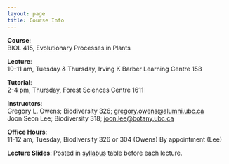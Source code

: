 ```yaml
---
layout: page
title: Course Info
---
```



**Course**: 	
BIOL 415, Evolutionary Processes in Plants

**Lecture**:	
10-11 am, Tuesday & Thursday, Irving K Barber Learning Centre 158	

**Tutorial**: 	
2-4 pm, Thursday, Forest Sciences Centre 1611
		
**Instructors**:	
Gregory L. Owens; Biodiversity 326; gregory.owens@alumni.ubc.ca<br>Joon Seon Lee; Biodiversity 318; joon.lee@botany.ubc.ca 

**Office Hours**:	
11-12 am, Tuesday, Biodiversity 326 or 304 (Owens)
By appointment (Lee)
				
**Lecture Slides**:
Posted in [syllabus](https://ubcbiol415.github.io/syllabus/) table before each lecture.

